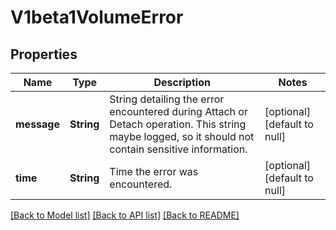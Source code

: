 # V1beta1VolumeError

## Properties
Name | Type | Description | Notes
------------ | ------------- | ------------- | -------------
**message** | **String** | String detailing the error encountered during Attach or Detach operation. This string maybe logged, so it should not contain sensitive information. | [optional] [default to null]
**time** | **String** | Time the error was encountered. | [optional] [default to null]

[[Back to Model list]](../README.md#documentation-for-models) [[Back to API list]](../README.md#documentation-for-api-endpoints) [[Back to README]](../README.md)


